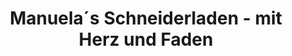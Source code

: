 ---
title: "Manuela´s Schneiderladen - mit Herz und Faden"
url: /st-veit-an-der-goelsen/manuela-s-schneiderladen-mit-herz-und-faden/
shop: Schneiderei
---